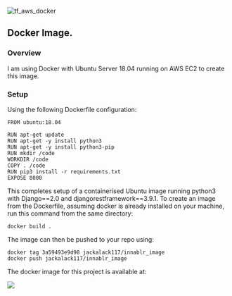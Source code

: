 ![tf_aws_docker](https://s3-ap-southeast-2.amazonaws.com/innablr/tf_aws_docker.png)

## Docker Image.

### Overview
I am using Docker with Ubuntu Server 18.04 running on AWS EC2 to create this image.

### Setup

Using the following Dockerfile configuration:

```
FROM ubuntu:18.04

RUN apt-get update
RUN apt-get -y install python3
RUN apt-get -y install python3-pip
RUN mkdir /code
WORKDIR /code
COPY . /code
RUN pip3 install -r requirements.txt
EXPOSE 8000

```

This completes setup of a containerised Ubuntu image running python3 with Django==2.0 and djangorestframework==3.9.1.
To create an image from the Dockerfile, assuming docker is already installed on your machine, run this command from the same directory:

```
docker build .
```

The image can then be pushed to your repo using:

```
docker tag 3a59493e9d98 jackalack117/innablr_image
docker push jackalack117/innablr_image  
```

The docker image for this project is available at:

![](https://cloud.docker.com/repository/docker/jackalack117/innablr_image)
